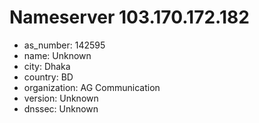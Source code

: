 # Nameserver 103.170.172.182

* as_number: 142595
* name: Unknown
* city: Dhaka
* country: BD
* organization: AG Communication
* version: Unknown
* dnssec: Unknown
